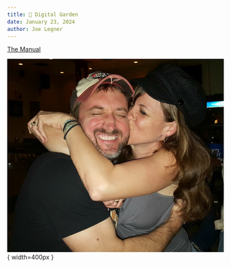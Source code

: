 ```yaml
---
title: 🌱 Digital Garden
date: January 23, 2024
author: Joe Legner
---
```


[The Manual](https://joelegner.github.io/themanual.html)

![My face tells the story.](images/Joe-and-julie-happy.png){ width=400px }

